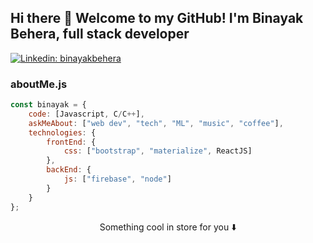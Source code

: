 ## Hi there 👋 Welcome to my GitHub! I'm Binayak Behera, full stack developer


[![Linkedin: binayakbehera](https://img.shields.io/badge/-binayak-behera-blue?style=flat-square&logo=Linkedin&logoColor=white&link=https://https://www.linkedin.com/in/binayak-behera/)](https://www.linkedin.com/in/binayak-behera/)

### aboutMe.js

```javascript
const binayak = {
    code: [Javascript, C/C++],
    askMeAbout: ["web dev", "tech", "ML", "music", "coffee"],
    technologies: {
        frontEnd: {
            css: ["bootstrap", "materialize", ReactJS]
        },
        backEnd: {
            js: ["firebase", "node"]
        }        
    }
};
```

<p align="center">
Something cool in store for you ⬇️  
</p>

